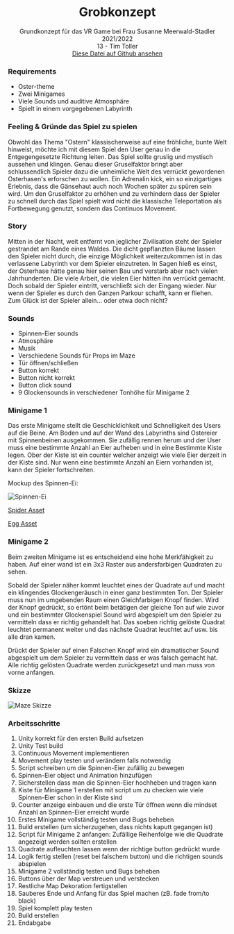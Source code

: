 <h1 align="center">Grobkonzept</h1>
<div align="center">Grundkonzept für das VR Game bei Frau Susanne Meerwald-Stadler</div>
<div align="center">2021/2022</div>
<div align="center">13 - Tim Toller</div>
<div align="center"><a href="https://gist.github.com/TimToller/558f270d5411bf91caba89d1918abd8a">Diese Datei auf Github ansehen</a></div>
  
### Requirements

- Oster-theme
- Zwei Minigames
- Viele Sounds und auditive Atmosphäre
- Spielt in einem vorgegebenen Labyrinth

### Feeling & Gründe das Spiel zu spielen

Obwohl das Thema "Ostern" klassischerweise auf eine fröhliche, bunte Welt hinweist, möchte ich mit diesem Spiel den User genau in die Entgegengesetzte Richtung leiten. Das Spiel sollte gruslig und mystisch aussehen und klingen. Genau dieser Gruselfaktor bringt aber schlussendlich Spieler dazu die unheimliche Welt des verrückt gewordenen Osterhasen's erforschen zu wollen. Ein Adrenalin kick, ein so einzigartiges Erlebnis, dass die Gänsehaut auch noch Wochen später zu spüren sein wird. Um den Gruselfaktor zu erhöhen und zu verhindern dass der Spieler zu schnell durch das Spiel spielt wird nicht die klassische Teleportation als Fortbewegung genutzt, sondern das Continuos Movement.

### Story

Mitten in der Nacht, weit entfernt von jeglicher Zivilisation steht der Spieler gestrandet am Rande eines Waldes. Die dicht gepflanzten Bäume lassen den Spieler nicht durch, die einzige Möglichkeit weiterzukommen ist in das verlassene Labyrinth vor dem Spieler einzutreten. In Sagen hieß es einst, der Osterhase hätte genau hier seinen Bau und verstarb aber nach vielen Jahrhunderten. Die viele Arbeit, die vielen Eier hätten ihn verrückt gemacht. Doch sobald der Spieler eintritt, verschließt sich der Eingang wieder. Nur wenn der Spieler es durch den Ganzen Parkour schafft, kann er fliehen. Zum Glück ist der Spieler allein... oder etwa doch nicht?

### Sounds

- Spinnen-Eier sounds
- Atmosphäre
- Musik
- Verschiedene Sounds für Props im Maze
- Tür öffnen/schließen
- Button korrekt
- Button nicht korrekt
- Button click sound
- 9 Glockensounds in verschiedener Tonhöhe für Minigame 2

<div style="page-break-after: always;"></div>

### Minigame 1

Das erste Minigame stellt die Geschicklichkeit und Schnelligkeit des Users auf die Beine. Am Boden und auf der Wand des Labyrinths sind Ostereier mit Spinnenbeinen ausgekommen. Sie zufällig rennen herum und der User muss eine bestimmte Anzahl an Eier aufheben und in eine Bestimmte Kiste legen. Ober der Kiste ist ein counter welcher anzeigt wie viele Eier derzeit in der Kiste sind. Nur wenn eine bestimmte Anzahl an Eiern vorhanden ist, kann der Spieler fortschreiten.

Mockup des Spinnen-Ei:

![Spinnen-Ei](https://user-images.githubusercontent.com/72389363/159365022-99aa9e74-90b1-4298-9584-349baab5dee3.png)

[Spider Asset](https://sketchfab.com/3d-models/hi-fi-spider-ff8a4433a5d449a3a0fc54989185a024)

[Egg Asset](https://sketchfab.com/3d-models/easter-eggs-ac0b0892e538449da59f2f9beb66f855#download)

### Minigame 2

Beim zweiten Minigame ist es entscheidend eine hohe Merkfähigkeit zu haben. Auf einer wand ist ein 3x3 Raster aus andersfarbigen Quadraten zu sehen.

Sobald der Spieler näher kommt leuchtet eines der Quadrate auf und macht ein klingendes Glockengeräusch in einer ganz bestimmten Ton. Der Spieler muss nun im umgebenden Raum einen Gleichfarbigen Knopf finden. Wird der Knopf gedrückt, so ertönt beim betätigen der gleiche Ton auf wie zuvor und ein bestimmter Glockenspiel Sound wird abgespielt um den Spieler zu vermitteln dass er richtig gehandelt hat. Das soeben richtig gelöste Quadrat leuchtet permanent weiter und das nächste Quadrat leuchtet auf usw. bis alle dran kamen.

Drückt der Spieler auf einen Falschen Knopf wird ein dramatischer Sound abgespielt um dem Spieler zu vermitteln dass er was falsch gemacht hat. Alle richtig gelösten Quadrate werden zurückgesetzt und man muss von vorne anfangen.

<div style="page-break-after: always;"></div>

### Skizze

![Maze Skizze](https://user-images.githubusercontent.com/72389363/159537930-e4d44436-428c-4c46-a890-6fe061b32fc8.png)

<div style="page-break-after: always;"></div>

### Arbeitsschritte

1. Unity korrekt für den ersten Build aufsetzen
2. Unity Test build
3. Continuous Movement implementieren
4. Movement play testen und verändern falls notwendig
5. Script schreiben um die Spinnen-Eier zufällig zu bewegen
6. Spinnen-Eier object und Animation hinzufügen
7. Sicherstellen dass man die Spinnen-Eier hochheben und tragen kann
8. Kiste für Minigame 1 erstellen mit script um zu checken wie viele Spinnen-Eier schon in der Kiste sind
9. Counter anzeige einbauen und die erste Tür öffnen wenn die mindset Anzahl an Spinnen-Eier erreicht wurde
10. Erstes Minigame vollständig testen und Bugs beheben
11. Build erstellen (um sicherzugehen, dass nichts kaputt gegangen ist)
12. Script für Minigame 2 anfangen: Zufällige Reihenfolge wie die Quadrate angezeigt werden sollten erstellen
13. Quadrate aufleuchten lassen wenn der richtige button gedrückt wurde
14. Logik fertig stellen (reset bei falschem button) und die richtigen sounds abspielen
15. Minigame 2 vollständig testen und Bugs beheben
16. Buttons über der Map verstreuen und verstecken
17. Restliche Map Dekoration fertigstellen
18. Sauberes Ende und Anfang für das Spiel machen (zB. fade from/to black)
19. Spiel komplett play testen
20. Build erstellen
21. Endabgabe